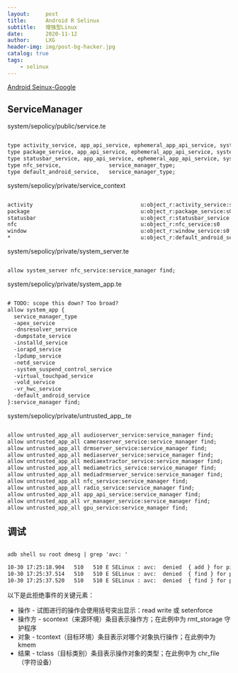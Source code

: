 ```yaml
---
layout:     post
title:      Android R Selinux
subtitle:   增强型Linux
date:       2020-11-12
author:     LXG
header-img: img/post-bg-hacker.jpg
catalog: true
tags:
    - selinux
---
```


[Android Seinux-Google](https://source.android.google.cn/security/selinux?hl=zh-cn)

## ServiceManager

system/sepolicy/public/service.te

```txt

type activity_service, app_api_service, ephemeral_app_api_service, system_server_service, service_manager_type;
type package_service, app_api_service, ephemeral_app_api_service, system_server_service, service_manager_type;
type statusbar_service, app_api_service, ephemeral_app_api_service, system_server_service, service_manager_type;
type nfc_service,               service_manager_type;
type default_android_service,   service_manager_type;


```

system/sepolicy/private/service_context

```txt

activity                                  u:object_r:activity_service:s0
package                                   u:object_r:package_service:s0
statusbar                                 u:object_r:statusbar_service:s0
nfc                                       u:object_r:nfc_service:s0
window                                    u:object_r:window_service:s0
*                                         u:object_r:default_android_service:s0

```

system/sepolicy/private/system_server.te

```txt

allow system_server nfc_service:service_manager find;

```

system/sepolicy/private/system_app.te

```txt

# TODO: scope this down? Too broad?
allow system_app {
  service_manager_type
  -apex_service
  -dnsresolver_service
  -dumpstate_service
  -installd_service
  -iorapd_service
  -lpdump_service
  -netd_service
  -system_suspend_control_service
  -virtual_touchpad_service
  -vold_service
  -vr_hwc_service
  -default_android_service
}:service_manager find;

```

system/sepolicy/private/untrusted_app_.te

```txt

allow untrusted_app_all audioserver_service:service_manager find;
allow untrusted_app_all cameraserver_service:service_manager find;
allow untrusted_app_all drmserver_service:service_manager find;
allow untrusted_app_all mediaserver_service:service_manager find;
allow untrusted_app_all mediaextractor_service:service_manager find;
allow untrusted_app_all mediametrics_service:service_manager find;
allow untrusted_app_all mediadrmserver_service:service_manager find;
allow untrusted_app_all nfc_service:service_manager find;
allow untrusted_app_all radio_service:service_manager find;
allow untrusted_app_all app_api_service:service_manager find;
allow untrusted_app_all vr_manager_service:service_manager find;
allow untrusted_app_all gpu_service:service_manager find;

```

## 调试

```txt

adb shell su root dmesg | grep 'avc: '

10-30 17:25:18.904   510   510 E SELinux : avc:  denied  { add } for pid=976 uid=1000 name=sunmi_perception_service scontext=u:r:system_server:s0 tcontext=u:object_r:default_android_service:s0 tclass=service_manager permissive=0
10-30 17:25:37.514   510   510 E SELinux : avc:  denied  { find } for pid=1676 uid=1000 name=sunmi_perception_service scontext=u:r:system_server:s0 tcontext=u:object_r:default_android_service:s0 tclass=service_manager permissive=0
10-30 17:25:37.520   510   510 E SELinux : avc:  denied  { find } for pid=1676 uid=1000 name=sunmi_system_server scontext=u:r:system_server:s0 tcontext=u:object_r:default_android_service:s0 tclass=service_manager permissive=0

```

以下是此拒绝事件的关键元素：

* 操作 - 试图进行的操作会使用括号突出显示：read write 或 setenforce
* 操作方 - scontext（来源环境）条目表示操作方；在此例中为 rmt_storage 守护程序
* 对象 - tcontext（目标环境）条目表示对哪个对象执行操作；在此例中为 kmem
* 结果 - tclass（目标类别）条目表示操作对象的类型；在此例中为 chr_file（字符设备）







